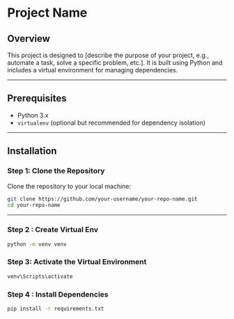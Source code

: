 # Project Name

## Overview
This project is designed to [describe the purpose of your project, e.g., automate a task, solve a specific problem, etc.]. It is built using Python and includes a virtual environment for managing dependencies.

---



## Prerequisites
- Python 3.x
- `virtualenv` (optional but recommended for dependency isolation)

---

## Installation

### Step 1: Clone the Repository
Clone the repository to your local machine:
```bash
git clone https://github.com/your-username/your-repo-name.git
cd your-repo-name
```
---
### Step 2 : Create Virtual Env
```bash
python -m venv venv
```
### Step 3: Activate the Virtual Environment
```bash
venv\Scripts\activate
```
### Step 4 : Install Dependencies
```bash
pip install -r requirements.txt
```